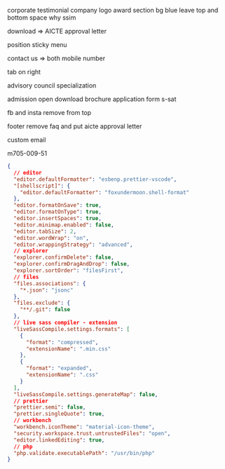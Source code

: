 corporate testimonial company logo
award section bg blue leave top and bottom space
why ssim

download => AICTE approval letter

position sticky menu

contact us => both mobile number

tab on right

advisory council
specialization

admission open
download brochure
application form
s-sat

fb and insta remove from top

footer remove faq and put aicte approval letter

custom email

m705-009-51

```json
{
  // editor
  "editor.defaultFormatter": "esbenp.prettier-vscode",
  "[shellscript]": {
    "editor.defaultFormatter": "foxundermoon.shell-format"
  },
  "editor.formatOnSave": true,
  "editor.formatOnType": true,
  "editor.insertSpaces": true,
  "editor.minimap.enabled": false,
  "editor.tabSize": 2,
  "editor.wordWrap": "on",
  "editor.wrappingStrategy": "advanced",
  // explorer
  "explorer.confirmDelete": false,
  "explorer.confirmDragAndDrop": false,
  "explorer.sortOrder": "filesFirst",
  // files
  "files.associations": {
    "*.json": "jsonc"
  },
  "files.exclude": {
    "**/.git": false
  },
  // live sass compiler - extension
  "liveSassCompile.settings.formats": [
    {
      "format": "compressed",
      "extensionName": ".min.css"
    },
    {
      "format": "expanded",
      "extensionName": ".css"
    }
  ],
  "liveSassCompile.settings.generateMap": false,
  // prettier
  "prettier.semi": false,
  "prettier.singleQuote": true,
  // workbench
  "workbench.iconTheme": "material-icon-theme",
  "security.workspace.trust.untrustedFiles": "open",
  "editor.linkedEditing": true,
  // php
  "php.validate.executablePath": "/usr/bin/php"
}
```
